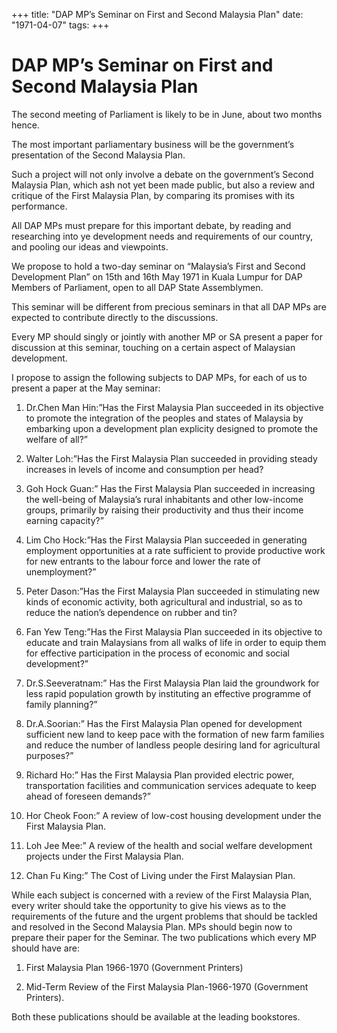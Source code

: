 +++ 
title: "DAP MP’s Seminar on First and Second Malaysia Plan"
date: "1971-04-07"
tags:
+++

# DAP MP’s Seminar on First and Second Malaysia Plan

The second meeting of Parliament is likely to be in June, about two months hence.

The most important parliamentary business will be the government’s presentation of the Second Malaysia Plan.

Such a project will not only involve a debate on the government’s Second Malaysia Plan, which ash not yet been made public, but also a review and critique of the First Malaysia Plan, by comparing its promises with its performance.</u>

All DAP MPs must prepare for this important debate, by reading and researching into ye development needs and requirements of our country, and pooling our ideas and viewpoints. 

We propose to hold a two-day seminar on “Malaysia’s First and Second Development Plan” on 15th and 16th May 1971 in Kuala Lumpur for DAP Members of Parliament, open to all DAP State Assemblymen.

This seminar will be different from precious seminars in that all DAP MPs are expected to contribute directly to the discussions.

Every MP should singly or jointly with another MP or SA present a paper for discussion at this seminar, touching on a certain aspect of Malaysian development.

I propose to assign the following subjects to DAP MPs, for each of us to present a paper at the May seminar:

1. Dr.Chen Man Hin:”Has the First Malaysia Plan succeeded in its objective to promote the integration of the peoples and states of Malaysia by embarking upon a development plan explicity designed to promote the welfare of all?”

2. Walter Loh:”Has the First Malaysia Plan succeeded in providing steady increases in levels of income and consumption per head?

3. Goh Hock Guan:” Has the First Malaysia Plan succeeded in increasing the well-being of Malaysia’s rural inhabitants and other low-income groups, primarily by raising their productivity and thus their income earning capacity?”

4. Lim Cho Hock:”Has the First Malaysia Plan succeeded in generating employment opportunities at a rate sufficient to provide productive work for new entrants to the labour force and lower the rate of unemployment?”

5. Peter Dason:”Has the First Malaysia Plan succeeded in stimulating new kinds of economic activity, both agricultural and industrial, so as to reduce the nation’s dependence on rubber and tin?

6. Fan Yew Teng:”Has the First Malaysia Plan succeeded in its objective to educate and train Malaysians from all walks of life in order to equip them for effective participation in the process of economic and social development?”

7. Dr.S.Seeveratnam:” Has the First Malaysia Plan laid the groundwork for less rapid population growth by instituting an effective programme of family planning?”

8. Dr.A.Soorian:” Has the First Malaysia Plan opened for development sufficient new land to keep pace with the formation of new farm families and reduce the number of landless people desiring land for agricultural purposes?”

9. Richard Ho:” Has the First Malaysia Plan provided electric power, transportation facilities and communication services adequate to keep ahead of foreseen demands?”

10. Hor Cheok Foon:” A review of low-cost housing development under the First Malaysia Plan.

11. Loh Jee Mee:” A review of the health and social welfare development projects under the First Malaysia Plan.

12. Chan Fu King:” The Cost of Living under the First Malaysian Plan.

While each subject is concerned with a review of the First Malaysia Plan, every writer should take the opportunity to give his views as to the requirements of the future and the urgent problems that should be tackled and resolved in the Second Malaysia Plan.
MPs should begin now to prepare their paper for the Seminar. The two publications which every MP should have are:

1. First Malaysia Plan 1966-1970 (Government Printers)

2. Mid-Term Review of the First Malaysia Plan-1966-1970 (Government Printers).

Both these publications should be available at the leading bookstores.
 
